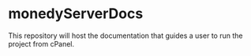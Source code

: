 # monedyServerDocs
This repository will host the documentation that guides a user to run the project from cPanel.
